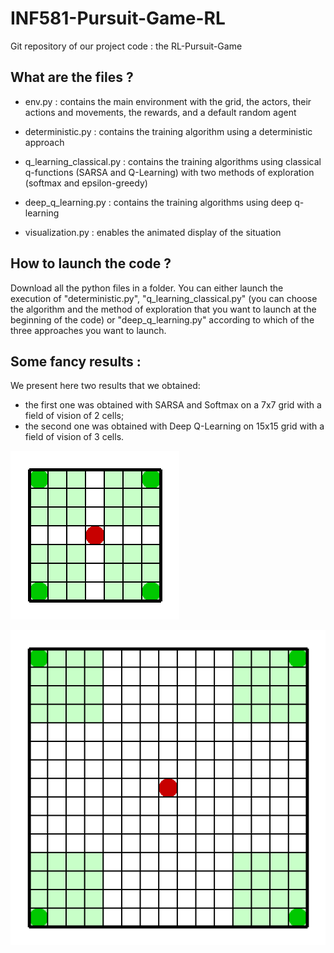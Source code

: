 # INF581-Pursuit-Game-RL

Git repository of our project code : the RL-Pursuit-Game

##  What are the files ?

- env.py : contains the main environment with the grid, the actors, their actions and movements, the rewards, and a default random agent

- deterministic.py : contains the training algorithm using a deterministic approach

- q_learning_classical.py : contains the training algorithms using classical q-functions (SARSA and Q-Learning) with two methods of exploration (softmax and epsilon-greedy)

- deep_q_learning.py : contains the training algorithms using deep q-learning

- visualization.py : enables the animated display of the situation

## How to launch the code ?

Download all the python files in a folder. You can either launch the execution of "deterministic.py", "q_learning_classical.py" (you can choose the algorithm and the method of exploration that you want to launch at the beginning of the code) or "deep_q_learning.py" according to which of the three approaches you want to launch.

## Some fancy results :

We present here two results that we obtained:

- the first one was obtained with SARSA and Softmax on a 7x7 grid with a field of vision of 2 cells;
- the second one was obtained with Deep Q-Learning on 15x15 grid with a field of vision of 3 cells.

![](perfect_one.gif)

![](beautiful_deep.gif)
